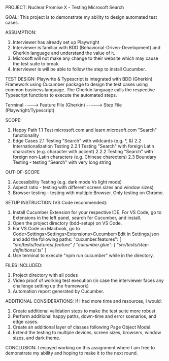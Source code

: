 PROJECT: Nuclear Promise X - Testing Microsoft Search

GOAL: This project is to demonstrate my ability to design automated test cases.

ASSUMPTION:

1. Interviewer has already set up Playwright
2. Interviewer is familiar with BDD (Behaviorial-Driven-Development) and Gherkin language and understand the value of it.
3. Microsoft will not make any change to their website which may cause the test suite to break.
4. Interviewer is will be able to follow the step to install Cucumber.

TEST DESIGN: Playwrite & Typescript is integrated with BDD (Gherkin) Framework using Cucumber package to design the test cases using common business language. The Gherkin language calls the respective Typescript functions to execute the automated steps.

Terminal ----> Feature File (Gherkin) -----> Step File (Playwright/Typescript)

SCOPE:

1. Happy Path
   1.1 Test microsoft.com and learn.microsoft.com "Search" functionality
2. Edge Cases
   2.1 Testing "Search" with wildcards (e.g. \*, &)
   2.2 Internationalization Testing
   2.2.1 Testing "Search" with foreign Latin characters (e.g. character with accent)
   2.2.2 Testing "Search" with foreign non-Latin characters (e.g. Chinese charecters)
   2.3 Boundary Testing - testing "Search" with very long string

OUT-OF-SCOPE

1. Accessibility Testing (e.g. dark mode Vs light mode)
2. Aspect ratio - testing with different screen sizes and window sizes)
3. Browser testing - testing with multiple Browser. Only testing on Chrome.

SETUP INSTRUCTION (VS Code recommended):

1. Install Cucumber Extension for your respective IDE. For VS Code, go to Extensions in the left panel, search for Cucumber, and install.
2. Open the project directory (bdd-setup) on VS Code.
3. For VS Code on Macbook, go to Code>Settings>Settings>Extensions>Cucumber>Edit in Settings.json and add the following paths:
   "cucumber.features": [
   "src/tests/features/*.feature"
   ]
   "cucumber.glue": [
   "src/tests/step-definitions/*.ts"
   ]
4. Use terminal to execute "npm run cucumber" while in the directory.

FILES INCLUDED:

1. Project directory with all codes
2. Video proof of working test execution (in case the interviewer faces any challenge setting up the framework)
3. Automation report generated by Cucumber.

ADDITIONAL CONSIDERATIONS:
If I had more time and resources, I would:

1. Create additional validation steps to make the test suite more robust
2. Perform additional happy paths, down-time and error scenarios, and edge cases.
3. Create an additional layer of classes following Page Object Model.
4. Extend the testing to multiple devices, screen sizes, browsers, window sizes, and dark theme.

CONCLUSION:
I enjoyed working on this assignment where I am free to demonstrate my ability and hoping to make it to the next round.
